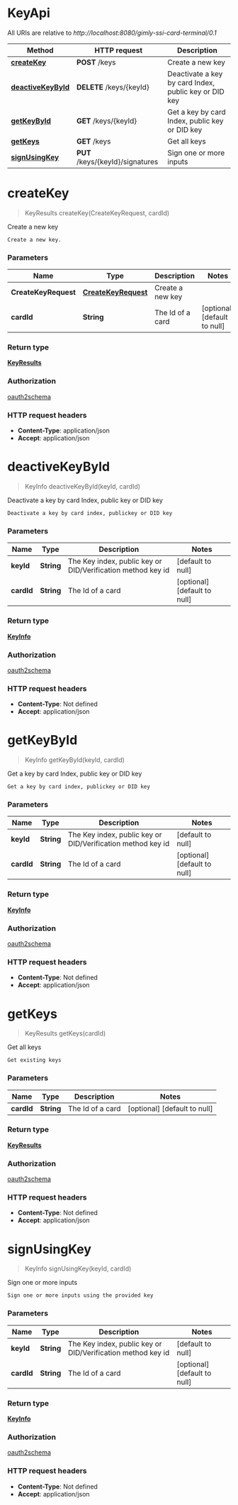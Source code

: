 # KeyApi

All URIs are relative to *http://localhost:8080/gimly-ssi-card-terminal/0.1*

Method | HTTP request | Description
------------- | ------------- | -------------
[**createKey**](KeyApi.md#createKey) | **POST** /keys | Create a new key
[**deactiveKeyById**](KeyApi.md#deactiveKeyById) | **DELETE** /keys/{keyId} | Deactivate a key by card Index, public key or DID key
[**getKeyById**](KeyApi.md#getKeyById) | **GET** /keys/{keyId} | Get a key by card Index, public key or DID key
[**getKeys**](KeyApi.md#getKeys) | **GET** /keys | Get all keys
[**signUsingKey**](KeyApi.md#signUsingKey) | **PUT** /keys/{keyId}/signatures | Sign one or more inputs


<a name="createKey"></a>
# **createKey**
> KeyResults createKey(CreateKeyRequest, cardId)

Create a new key

    Create a new key.

### Parameters

Name | Type | Description  | Notes
------------- | ------------- | ------------- | -------------
 **CreateKeyRequest** | [**CreateKeyRequest**](../io.gimly.generated.card.model/CreateKeyRequest.md)| Create a new key |
 **cardId** | **String**| The Id of a card | [optional] [default to null]

### Return type

[**KeyResults**](../io.gimly.generated.card.model/KeyResults.md)

### Authorization

[oauth2schema](../README.md#oauth2schema)

### HTTP request headers

- **Content-Type**: application/json
- **Accept**: application/json

<a name="deactiveKeyById"></a>
# **deactiveKeyById**
> KeyInfo deactiveKeyById(keyId, cardId)

Deactivate a key by card Index, public key or DID key

    Deactivate a key by card index, publickey or DID key

### Parameters

Name | Type | Description  | Notes
------------- | ------------- | ------------- | -------------
 **keyId** | **String**| The Key index, public key or DID/Verification method key id | [default to null]
 **cardId** | **String**| The Id of a card | [optional] [default to null]

### Return type

[**KeyInfo**](../io.gimly.generated.card.model/KeyInfo.md)

### Authorization

[oauth2schema](../README.md#oauth2schema)

### HTTP request headers

- **Content-Type**: Not defined
- **Accept**: application/json

<a name="getKeyById"></a>
# **getKeyById**
> KeyInfo getKeyById(keyId, cardId)

Get a key by card Index, public key or DID key

    Get a key by card index, publickey or DID key

### Parameters

Name | Type | Description  | Notes
------------- | ------------- | ------------- | -------------
 **keyId** | **String**| The Key index, public key or DID/Verification method key id | [default to null]
 **cardId** | **String**| The Id of a card | [optional] [default to null]

### Return type

[**KeyInfo**](../io.gimly.generated.card.model/KeyInfo.md)

### Authorization

[oauth2schema](../README.md#oauth2schema)

### HTTP request headers

- **Content-Type**: Not defined
- **Accept**: application/json

<a name="getKeys"></a>
# **getKeys**
> KeyResults getKeys(cardId)

Get all keys

    Get existing keys

### Parameters

Name | Type | Description  | Notes
------------- | ------------- | ------------- | -------------
 **cardId** | **String**| The Id of a card | [optional] [default to null]

### Return type

[**KeyResults**](../io.gimly.generated.card.model/KeyResults.md)

### Authorization

[oauth2schema](../README.md#oauth2schema)

### HTTP request headers

- **Content-Type**: Not defined
- **Accept**: application/json

<a name="signUsingKey"></a>
# **signUsingKey**
> KeyInfo signUsingKey(keyId, cardId)

Sign one or more inputs

    Sign one or more inputs using the provided key

### Parameters

Name | Type | Description  | Notes
------------- | ------------- | ------------- | -------------
 **keyId** | **String**| The Key index, public key or DID/Verification method key id | [default to null]
 **cardId** | **String**| The Id of a card | [optional] [default to null]

### Return type

[**KeyInfo**](../io.gimly.generated.card.model/KeyInfo.md)

### Authorization

[oauth2schema](../README.md#oauth2schema)

### HTTP request headers

- **Content-Type**: Not defined
- **Accept**: application/json

